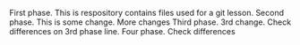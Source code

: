 First phase. This is respository contains files used for a git lesson.
Second phase. This is some change. More changes
Third phase. 3rd change. Check differences on 3rd phase line.
Four phase. Check differences
